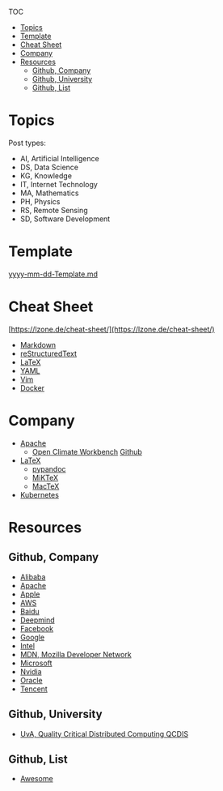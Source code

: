 TOC

- [Topics](#topics)
- [Template](#template)
- [Cheat Sheet](#cheat-sheet)
- [Company](#company)
- [Resources](#resources)
  - [Github, Company](#github-company)
  - [Github, University](#github-university)
  - [Github, List](#github-list)


# Topics

Post types:

- AI, Artificial Intelligence
- DS, Data Science
- KG, Knowledge
- IT, Internet Technology
- MA, Mathematics
- PH, Physics
- RS, Remote Sensing
- SD, Software Development

# Template

[yyyy-mm-dd-Template.md](/__backup//yyyy-mm-dd-Template.md)

# Cheat Sheet

[https://lzone.de/cheat-sheet/](https://lzone.de/cheat-sheet/)

- [Markdown](https://github.com/adam-p/markdown-here/wiki/Markdown-Cheatsheet)
- [reStructuredText](https://github.com/ralsina/rst-cheatsheet/blob/master/rst-cheatsheet.rst)
- [LaTeX](http://tug.ctan.org/info/latex-refsheet/LaTeX_RefSheet.pdf)
- [YAML](https://kapeli.com/cheat_sheets/YAML.docset/Contents/Resources/Documents/index)
- [Vim](https://vim.rtorr.com/)
- [Docker](https://github.com/wsargent/docker-cheat-sheet)

# Company

- [Apache](https://www.apache.org/)
  - [Open Climate Workbench](http://climate.apache.org/) [Github](https://github.com/apache/climate)
- [LaTeX](https://www.latex-project.org/)
  - [pypandoc](https://pypi.org/project/pypandoc/)
  - [MiKTeX](https://miktex.org/)
  - [MacTeX](http://www.tug.org/mactex/)
- [Kubernetes](https://kubernetes.io/docs/reference/kubectl/cheatsheet/)

# Resources

## Github, Company

- [Alibaba](https://github.com/alibaba)
- [Apache](https://github.com/apache/)
- [Apple](https://github.com/apple)
- [AWS](https://github.com/aws)
- [Baidu](https://github.com/baidu)
- [Deepmind](https://github.com/deepmind)
- [Facebook](https://github.com/facebook)
- [Google](https://github.com/google)
- [Intel](https://github.com/intel)
- [MDN, Mozilla Developer Network](https://github.com/mdn/)
- [Microsoft](https://github.com/microsoft)
- [Nvidia](https://github.com/nvidia)
- [Oracle](https://github.com/oracle)
- [Tencent](https://github.com/tencent)

## Github, University

- [UvA, Quality Critical Distributed Computing QCDIS](https://github.com/QCDIS)

## Github, List

- [Awesome](https://github.com/sindresorhus/awesome)
